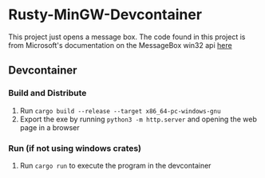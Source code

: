 # Rusty-MinGW-Devcontainer
This project just opens a message box. The code found in this project is from Microsoft's documentation on the MessageBox win32 api [here](https://learn.microsoft.com/en-us/windows/win32/api/winuser/nf-winuser-messagebox) 
## Devcontainer
### Build and Distribute
1. Run `cargo build --release --target x86_64-pc-windows-gnu` </br>
2. Export the exe by running `python3 -m http.server` and opening the web page in a browser
### Run (if not using windows crates)
1. Run `cargo run` to execute the program in the devcontainer